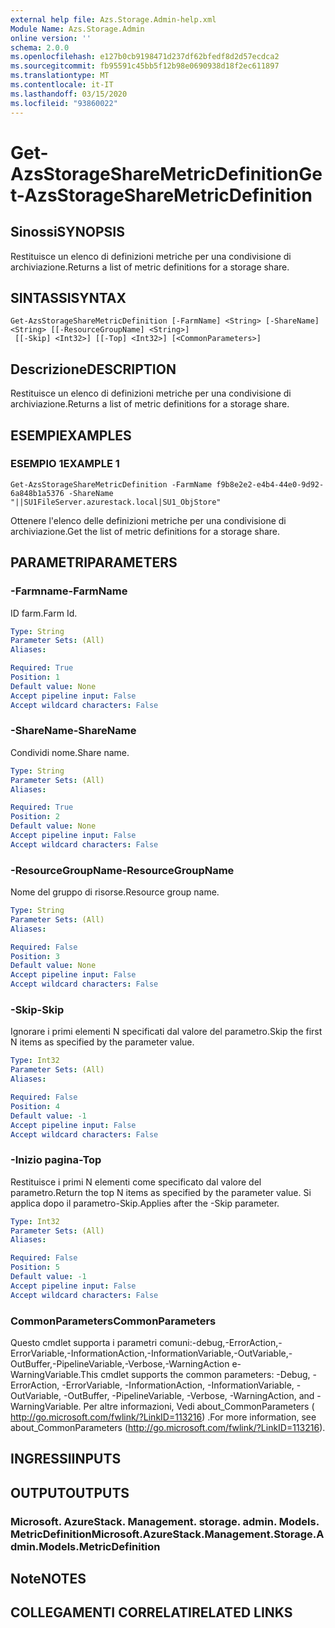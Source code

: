```yaml
---
external help file: Azs.Storage.Admin-help.xml
Module Name: Azs.Storage.Admin
online version: ''
schema: 2.0.0
ms.openlocfilehash: e127b0cb9198471d237df62bfedf8d2d57ecdca2
ms.sourcegitcommit: fb95591c45bb5f12b98e0690938d18f2ec611897
ms.translationtype: MT
ms.contentlocale: it-IT
ms.lasthandoff: 03/15/2020
ms.locfileid: "93860022"
---
```

# <span data-ttu-id="7a48d-101">Get-AzsStorageShareMetricDefinition</span><span class="sxs-lookup"><span data-stu-id="7a48d-101">Get-AzsStorageShareMetricDefinition</span></span>

## <span data-ttu-id="7a48d-102">Sinossi</span><span class="sxs-lookup"><span data-stu-id="7a48d-102">SYNOPSIS</span></span>
<span data-ttu-id="7a48d-103">Restituisce un elenco di definizioni metriche per una condivisione di archiviazione.</span><span class="sxs-lookup"><span data-stu-id="7a48d-103">Returns a list of metric definitions for a storage share.</span></span>

## <span data-ttu-id="7a48d-104">SINTASSI</span><span class="sxs-lookup"><span data-stu-id="7a48d-104">SYNTAX</span></span>

```
Get-AzsStorageShareMetricDefinition [-FarmName] <String> [-ShareName] <String> [[-ResourceGroupName] <String>]
 [[-Skip] <Int32>] [[-Top] <Int32>] [<CommonParameters>]
```

## <span data-ttu-id="7a48d-105">Descrizione</span><span class="sxs-lookup"><span data-stu-id="7a48d-105">DESCRIPTION</span></span>
<span data-ttu-id="7a48d-106">Restituisce un elenco di definizioni metriche per una condivisione di archiviazione.</span><span class="sxs-lookup"><span data-stu-id="7a48d-106">Returns a list of metric definitions for a storage share.</span></span>

## <span data-ttu-id="7a48d-107">ESEMPI</span><span class="sxs-lookup"><span data-stu-id="7a48d-107">EXAMPLES</span></span>

### <span data-ttu-id="7a48d-108">ESEMPIO 1</span><span class="sxs-lookup"><span data-stu-id="7a48d-108">EXAMPLE 1</span></span>
```
Get-AzsStorageShareMetricDefinition -FarmName f9b8e2e2-e4b4-44e0-9d92-6a848b1a5376 -ShareName "||SU1FileServer.azurestack.local|SU1_ObjStore"
```

<span data-ttu-id="7a48d-109">Ottenere l'elenco delle definizioni metriche per una condivisione di archiviazione.</span><span class="sxs-lookup"><span data-stu-id="7a48d-109">Get the list of metric definitions for a storage share.</span></span>

## <span data-ttu-id="7a48d-110">PARAMETRI</span><span class="sxs-lookup"><span data-stu-id="7a48d-110">PARAMETERS</span></span>

### <span data-ttu-id="7a48d-111">-Farmname</span><span class="sxs-lookup"><span data-stu-id="7a48d-111">-FarmName</span></span>
<span data-ttu-id="7a48d-112">ID farm.</span><span class="sxs-lookup"><span data-stu-id="7a48d-112">Farm Id.</span></span>

```yaml
Type: String
Parameter Sets: (All)
Aliases:

Required: True
Position: 1
Default value: None
Accept pipeline input: False
Accept wildcard characters: False
```

### <span data-ttu-id="7a48d-113">-ShareName</span><span class="sxs-lookup"><span data-stu-id="7a48d-113">-ShareName</span></span>
<span data-ttu-id="7a48d-114">Condividi nome.</span><span class="sxs-lookup"><span data-stu-id="7a48d-114">Share name.</span></span>

```yaml
Type: String
Parameter Sets: (All)
Aliases:

Required: True
Position: 2
Default value: None
Accept pipeline input: False
Accept wildcard characters: False
```

### <span data-ttu-id="7a48d-115">-ResourceGroupName</span><span class="sxs-lookup"><span data-stu-id="7a48d-115">-ResourceGroupName</span></span>
<span data-ttu-id="7a48d-116">Nome del gruppo di risorse.</span><span class="sxs-lookup"><span data-stu-id="7a48d-116">Resource group name.</span></span>

```yaml
Type: String
Parameter Sets: (All)
Aliases:

Required: False
Position: 3
Default value: None
Accept pipeline input: False
Accept wildcard characters: False
```

### <span data-ttu-id="7a48d-117">-Skip</span><span class="sxs-lookup"><span data-stu-id="7a48d-117">-Skip</span></span>
<span data-ttu-id="7a48d-118">Ignorare i primi elementi N specificati dal valore del parametro.</span><span class="sxs-lookup"><span data-stu-id="7a48d-118">Skip the first N items as specified by the parameter value.</span></span>

```yaml
Type: Int32
Parameter Sets: (All)
Aliases:

Required: False
Position: 4
Default value: -1
Accept pipeline input: False
Accept wildcard characters: False
```

### <span data-ttu-id="7a48d-119">-Inizio pagina</span><span class="sxs-lookup"><span data-stu-id="7a48d-119">-Top</span></span>
<span data-ttu-id="7a48d-120">Restituisce i primi N elementi come specificato dal valore del parametro.</span><span class="sxs-lookup"><span data-stu-id="7a48d-120">Return the top N items as specified by the parameter value.</span></span>
<span data-ttu-id="7a48d-121">Si applica dopo il parametro-Skip.</span><span class="sxs-lookup"><span data-stu-id="7a48d-121">Applies after the -Skip parameter.</span></span>

```yaml
Type: Int32
Parameter Sets: (All)
Aliases:

Required: False
Position: 5
Default value: -1
Accept pipeline input: False
Accept wildcard characters: False
```

### <span data-ttu-id="7a48d-122">CommonParameters</span><span class="sxs-lookup"><span data-stu-id="7a48d-122">CommonParameters</span></span>
<span data-ttu-id="7a48d-123">Questo cmdlet supporta i parametri comuni:-debug,-ErrorAction,-ErrorVariable,-InformationAction,-InformationVariable,-OutVariable,-OutBuffer,-PipelineVariable,-Verbose,-WarningAction e-WarningVariable.</span><span class="sxs-lookup"><span data-stu-id="7a48d-123">This cmdlet supports the common parameters: -Debug, -ErrorAction, -ErrorVariable, -InformationAction, -InformationVariable, -OutVariable, -OutBuffer, -PipelineVariable, -Verbose, -WarningAction, and -WarningVariable.</span></span> <span data-ttu-id="7a48d-124">Per altre informazioni, Vedi about_CommonParameters ( http://go.microsoft.com/fwlink/?LinkID=113216) .</span><span class="sxs-lookup"><span data-stu-id="7a48d-124">For more information, see about_CommonParameters (http://go.microsoft.com/fwlink/?LinkID=113216).</span></span>

## <span data-ttu-id="7a48d-125">INGRESSI</span><span class="sxs-lookup"><span data-stu-id="7a48d-125">INPUTS</span></span>

## <span data-ttu-id="7a48d-126">OUTPUT</span><span class="sxs-lookup"><span data-stu-id="7a48d-126">OUTPUTS</span></span>

### <span data-ttu-id="7a48d-127">Microsoft. AzureStack. Management. storage. admin. Models. MetricDefinition</span><span class="sxs-lookup"><span data-stu-id="7a48d-127">Microsoft.AzureStack.Management.Storage.Admin.Models.MetricDefinition</span></span>

## <span data-ttu-id="7a48d-128">Note</span><span class="sxs-lookup"><span data-stu-id="7a48d-128">NOTES</span></span>

## <span data-ttu-id="7a48d-129">COLLEGAMENTI CORRELATI</span><span class="sxs-lookup"><span data-stu-id="7a48d-129">RELATED LINKS</span></span>
